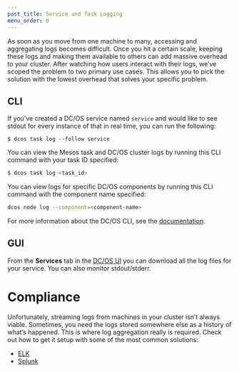 ```yaml
---
post_title: Service and Task Logging
menu_order: 0
---
```


As soon as you move from one machine to many, accessing and aggregating logs becomes difficult. Once you hit a certain scale, keeping these logs and making them available to others can add massive overhead to your cluster. After watching how users interact with their logs, we’ve scoped the problem to two primary use cases. This allows you to pick the solution with the lowest overhead that solves your specific problem.

## CLI

If you’ve created a DC/OS service named `service` and would like to see stdout for every instance of that in real time, you can run the following:

```
$ dcos task log --follow service
```

You can view the Mesos task and DC/OS cluster logs by running this CLI command with your task ID specified:

```bash
$ dcos task log <task_id>
```

You can view logs for specific DC/OS components by running this CLI command with the component name specified:

```bash
dcos node log --component=<component-name>
```

For more information about the DC/OS CLI, see the [documentation][1].

## GUI

From the **Services** tab in the [DC/OS UI](/docs/1.9/usage/webinterface/) you can download all the log files for your service. You can also monitor stdout/stderr.

<!-- TODO add 1.9 GUI information. -->

# Compliance

Unfortunately, streaming logs from machines in your cluster isn’t always viable. Sometimes, you need the logs stored somewhere else as a history of what’s happened. This is where log aggregation really is required. Check out how to get it setup with some of the most common solutions:

- [ELK][2]
- [Splunk][3]

[1]: /docs/1.9/usage/cli/
[2]: ../elk/
[3]: ../splunk/

